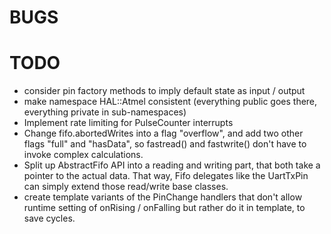 BUGS
====


TODO
====
 - consider pin factory methods to imply default state as input / output
 - make namespace HAL::Atmel consistent (everything public goes there, everything private in sub-namespaces)
 - Implement rate limiting for PulseCounter interrupts
- Change fifo.abortedWrites into a flag "overflow", and add two other flags "full" and "hasData", so
  fastread() and fastwrite() don't have to invoke complex calculations.
- Split up AbstractFifo API into a reading and writing part, that both take a pointer to the actual data.
  That way, Fifo delegates like the UartTxPin can simply extend those read/write base classes.
- create template variants of the PinChange handlers that don't allow runtime setting of onRising / onFalling
  but rather do it in template, to save cycles.
  